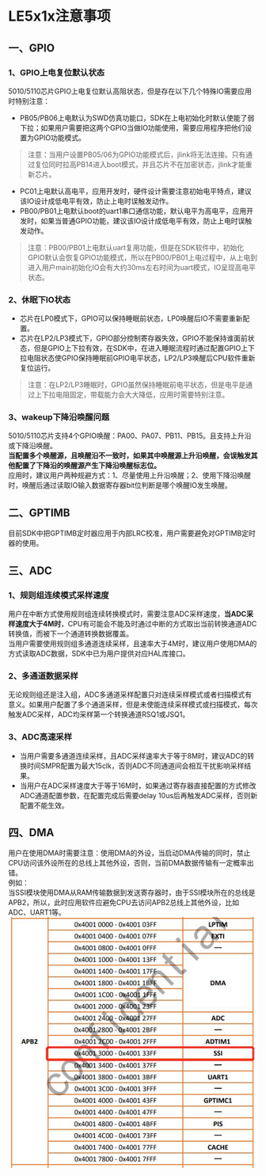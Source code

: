 # LE5x1x注意事项

## 一、GPIO
### 1、GPIO上电复位默认状态
5010/5110芯片GPIO上电复位默认高阻状态，但是存在以下几个特殊IO需要应用时特别注意：  
+ PB05/PB06上电默认为SWD仿真功能口，SDK在上电初始化时默认使能了弱下拉；如果用户需要把这两个GPIO当做IO功能使用，需要应用程序把他们设置为GPIO功能模式。
>注意：当用户设置PB05/06为GPIO功能模式后，jlink将无法连接。只有通过复位同时拉高PB14进入boot模式，并且芯片不在加密状态，jlink才能重新芯片。  
+ PC01上电默认高电平，应用开发时，硬件设计需要注意初始电平特点，建议该IO设计成低电平有效，防止上电时误触发动作。
+ PB00/PB01上电默认boot的uart1串口通信功能，默认电平为高电平，应用开发时，如果当普通GPIO功能，建议该IO设计成低电平有效，防止上电时误触发动作。
>注意：PB00/PB01上电默认uart复用功能，但是在SDK软件中，初始化GPIO默认会恢复GPIO功能模式，所以在PB00/PB01上电过程中，从上电到进入用户main初始化IO会有大约30ms左右时间为uart模式，IO呈现高电平状态。  
### 2、休眠下IO状态
+ 芯片在LP0模式下，GPIO可以保持睡眠前状态，LP0唤醒后IO不需要重新配置。
+ 芯片在LP2/LP3模式下，GPIO部分控制寄存器失效，GPIO不能保持谁面前状态，但是GPIO上下拉有效，在SDK中，在进入睡眠流程时通过配置GPIO上下拉电阻状态使GPIO保持睡眠前GPIO电平状态，LP2/LP3唤醒后CPU软件重新复位运行。
>注意：在LP2/LP3睡眠时，GPIO虽然保持睡眠前电平状态，但是电平是通过上下拉电阻固定，带载能力会大大降低，应用时需要特别注意。  
### 3、wakeup下降沿唤醒问题
5010/5110芯片支持4个GPIO唤醒：PA00、PA07、PB11、PB15。且支持上升沿或下降沿唤醒。  
**当配置多个唤醒源，且唤醒沿不一致时，如果其中唤醒源上升沿唤醒，会误触发其他配置了下降沿的唤醒源产生下降沿唤醒标志位。**  
应用时，建议用户两种规避方式：1、尽量使用上升沿唤醒；2、使用下降沿唤醒时，唤醒后通过读取IO输入数据寄存器bit位判断是哪个唤醒IO发生唤醒。

## 二、GPTIMB
目前SDK中把GPTIMB定时器应用于内部LRC校准，用户需要避免对GPTIMB定时器的使用。  

## 三、ADC
### 1、规则组连续模式采样速度
用户在中断方式使用规则组连续转换模式时，需要注意ADC采样速度，**当ADC采样速度大于4M时**，CPU有可能会不能及时通过中断的方式取出当前转换通道ADC转换值，而被下一个通道转换数据覆盖。   
当用户需要使用规则组多通道连续采样，且速率大于4M时，建议用户使用DMA的方式读取ADC数据，SDK中已为用户提供对应HAL库接口。  
### 2、多通道数据采样
无论规则组还是注入组，ADC多通道采样配置只对连续采样模式或者扫描模式有意义。如果用户配置了多个通道采样，但是未使能连续采样模式或扫描模式，每次触发ADC采样，ADC均采样第一个转换通道RSQ1或JSQ1。
### 3、ADC高速采样
+ 当用户需要多通道连续采样，且ADC采样速率大于等于8M时，建议ADC的转换时间SMPR配置为最大15clk，否则ADC不同通道间会相互干扰影响采样结果。
+ 当用户在ADC采样速度大于等于16M时，如果通过寄存器直接配置的方式修改ADC通道配置参数，在配置完成后需要delay 10us后再触发ADC采样，否则新配置不能生效。

## 四、DMA
用户在使用DMA时需要注意：使用DMA的外设，当启动DMA传输的同时，禁止CPU访问该外设所在的总线上其他外设，否则，当前DMA数据传输有一定概率出错。  
例如：  
当SSI模块使用DMA从RAM传输数据到发送寄存器时，由于SSI模块所在的总线是APB2，所以，此时应用软件应避免CPU去访问APB2总线上其他外设，比如ADC、UART1等。  
![](pics/5010_note_DMA.jpg)      
